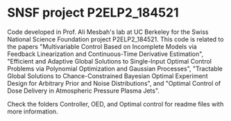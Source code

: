 # SNSF project P2ELP2_184521

Code developed in Prof. Ali Mesbah's lab at UC Berkeley for the Swiss National Science Foundation project P2ELP2_184521. This code is related to the papers "Multivariable Control Based on Incomplete Models via Feedback Linearization and Continuous-Time Derivative Estimation", "Efficient and Adaptive Global Solutions to Single-Input Optimal Control Problems via Polynomial Optimization and Gaussian Processes", "Tractable Global Solutions to Chance-Constrained Bayesian Optimal Experiment Design for Arbitrary Prior and Noise Distributions", and "Optimal Control of Dose Delivery in Atmospheric Pressure Plasma Jets".

Check the folders Controller, OED, and Optimal control for readme files with more information.
